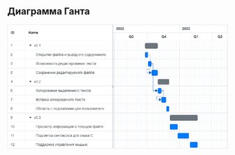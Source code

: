 ## Диаграмма Ганта

![gantt](https://raw.githubusercontent.com/Green-Rock/terminal-text-editor/main/image/gantt.png)